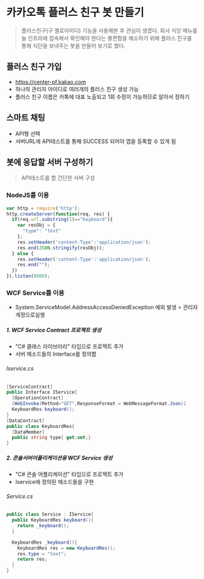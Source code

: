 # 카카오톡 플러스 친구 봇 만들기

> 플러스친구(구 옐로아이디) 기능을 사용해본 후 관심이 생겼다.
회사 식당 메뉴를 늘 인프라에 접속해서 확인해야 한다는 불편함을 해소하기 위해 플러스 친구를 통해 식단을 보내주는 봇을 만들어 보기로 했다.


## 플러스 친구 가입
- https://center-pf.kakao.com  
- 하나의 관리자 아이디로 여러개의 플러스 친구 생성 가능
- 플러스 친구 이름은 카톡에 대표 노출되고 1회 수정이 가능하므로 알아서 정하기

## 스마트 채팅
- API형 선택
- 서버URL에 API테스트를 통해 SUCCESS 되어야 앱을 등록할 수 있게 됨

## 봇에 응답할 서버 구성하기
> API테스트를 할 간단한 서버 구성

### NodeJS를 이용
~~~javascript
var http = require('http');
http.createServer(function(req, res) {
  if(req.url.substring(1)=="keyboard"){
    var resObj = {
      "type": "text"
    };
    res.setHeader('content-Type':'application/json');
    res.end(JSON.stringify(resObj));
  } else {
    res.setHeader('content-Type':'application/json');
    res.end("");
  })
}).listen(8000);
~~~

### WCF Service를 이용
- System.ServiceModel.AddressAccessDeniedException 예외 발생 > 관리자계정으로실행

##### 1. WCF Service Contract 프로젝트 생성
-  "C# 클래스 라이브러리" 타입으로 프로젝트 추가
- 서버 메소드들의 Interface를 정의함

###### Iservice.cs
~~~ cs
[ServiceContract]
public Interface IService{
  [OperationContract]
  [WebInvoke(Method="GET",ResponseFormat = WebMessageFormat.Json)]
  KeyboardRes keyboard();
}
[DataContract]
public class KeyboardRes{
  [DataMember]
  public string type{ get;set;}
}
~~~

##### 2. 콘솔서버어플리케이션용 WCF Service 생성
- "C# 콘솔 어플리케이션" 타입으로 프로젝트 추가
- Iservice에 정의된 메소드들을 구현

###### Service.cs
~~~ cs
public class Service : IService{
  public KeyboardRes keyboard(){
    return _keyboard();
  }

  KeyboardRes _keyboard(){
    KeyboardRes res = new KeyboardRes();
    res.type = "text";
    return res;
  }
}
~~~
